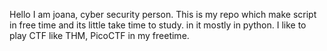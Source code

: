 Hello I am joana, cyber security person.
This is my repo which make script in free time and its little take time to study. in it mostly in python.
I like to play CTF like THM, PicoCTF in my freetime. 
